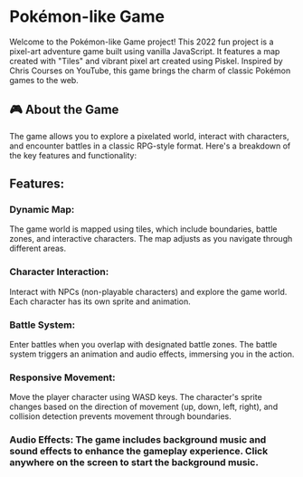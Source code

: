# Pokémon-like Game
Welcome to the Pokémon-like Game project! This 2022 fun project is a pixel-art adventure game built using vanilla JavaScript. It features a map created with "Tiles" and vibrant pixel art created using Piskel. Inspired by Chris Courses on YouTube, this game brings the charm of classic Pokémon games to the web.

## 🎮 About the Game
The game allows you to explore a pixelated world, interact with characters, and encounter battles in a classic RPG-style format. Here's a breakdown of the key features and functionality:

## Features:

### Dynamic Map: 
The game world is mapped using tiles, which include boundaries, battle zones, and interactive characters. The map adjusts as you navigate through different areas.
### Character Interaction: 
Interact with NPCs (non-playable characters) and explore the game world. Each character has its own sprite and animation.
### Battle System: 
Enter battles when you overlap with designated battle zones. The battle system triggers an animation and audio effects, immersing you in the action.
### Responsive Movement: 
Move the player character using WASD keys. The character's sprite changes based on the direction of movement (up, down, left, right), and collision detection prevents movement through boundaries.
### Audio Effects: The game includes background music and sound effects to enhance the gameplay experience. Click anywhere on the screen to start the background music.


